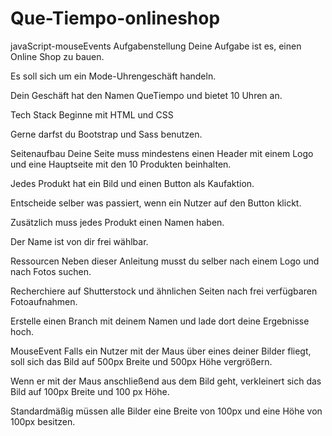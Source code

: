 # Que-Tiempo-onlineshop

javaScript-mouseEvents
Aufgabenstellung
Deine Aufgabe ist es, einen Online Shop zu bauen.

Es soll sich um ein Mode-Uhrengeschäft handeln.

Dein Geschäft hat den Namen QueTiempo und bietet 10 Uhren an.

Tech Stack
Beginne mit HTML und CSS

Gerne darfst du Bootstrap und Sass benutzen.

Seitenaufbau
Deine Seite muss mindestens einen Header mit einem Logo und eine Hauptseite mit den 10 Produkten beinhalten.

Jedes Produkt hat ein Bild und einen Button als Kaufaktion.

Entscheide selber was passiert, wenn ein Nutzer auf den Button klickt.

Zusätzlich muss jedes Produkt einen Namen haben.

Der Name ist von dir frei wählbar.

Ressourcen
Neben dieser Anleitung musst du selber nach einem Logo und nach Fotos suchen.

Recherchiere auf Shutterstock und ähnlichen Seiten nach frei verfügbaren Fotoaufnahmen.

Erstelle einen Branch mit deinem Namen und lade dort deine Ergebnisse hoch.

MouseEvent
Falls ein Nutzer mit der Maus über eines deiner Bilder fliegt, soll sich das Bild auf 500px Breite und 500px Höhe vergrößern.

Wenn er mit der Maus anschließend aus dem Bild geht, verkleinert sich das Bild auf 100px Breite und 100 px Höhe.

Standardmäßig müssen alle Bilder eine Breite von 100px und eine Höhe von 100px besitzen.
